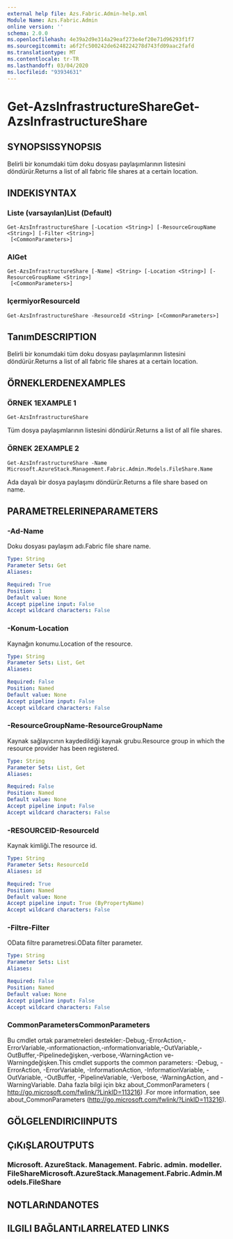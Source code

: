```yaml
---
external help file: Azs.Fabric.Admin-help.xml
Module Name: Azs.Fabric.Admin
online version: ''
schema: 2.0.0
ms.openlocfilehash: 4e39a2d9e314a29eaf273e4ef20e71d96293f1f7
ms.sourcegitcommit: a6f2fc500242de6248224278d743fd09aac2fafd
ms.translationtype: MT
ms.contentlocale: tr-TR
ms.lasthandoff: 03/04/2020
ms.locfileid: "93934631"
---
```

# <span data-ttu-id="1ed27-101">Get-AzsInfrastructureShare</span><span class="sxs-lookup"><span data-stu-id="1ed27-101">Get-AzsInfrastructureShare</span></span>

## <span data-ttu-id="1ed27-102">SYNOPSIS</span><span class="sxs-lookup"><span data-stu-id="1ed27-102">SYNOPSIS</span></span>
<span data-ttu-id="1ed27-103">Belirli bir konumdaki tüm doku dosyası paylaşımlarının listesini döndürür.</span><span class="sxs-lookup"><span data-stu-id="1ed27-103">Returns a list of all fabric file shares at a certain location.</span></span>

## <span data-ttu-id="1ed27-104">INDEKI</span><span class="sxs-lookup"><span data-stu-id="1ed27-104">SYNTAX</span></span>

### <span data-ttu-id="1ed27-105">Liste (varsayılan)</span><span class="sxs-lookup"><span data-stu-id="1ed27-105">List (Default)</span></span>
```
Get-AzsInfrastructureShare [-Location <String>] [-ResourceGroupName <String>] [-Filter <String>]
 [<CommonParameters>]
```

### <span data-ttu-id="1ed27-106">Al</span><span class="sxs-lookup"><span data-stu-id="1ed27-106">Get</span></span>
```
Get-AzsInfrastructureShare [-Name] <String> [-Location <String>] [-ResourceGroupName <String>]
 [<CommonParameters>]
```

### <span data-ttu-id="1ed27-107">Içermiyor</span><span class="sxs-lookup"><span data-stu-id="1ed27-107">ResourceId</span></span>
```
Get-AzsInfrastructureShare -ResourceId <String> [<CommonParameters>]
```

## <span data-ttu-id="1ed27-108">Tanım</span><span class="sxs-lookup"><span data-stu-id="1ed27-108">DESCRIPTION</span></span>
<span data-ttu-id="1ed27-109">Belirli bir konumdaki tüm doku dosyası paylaşımlarının listesini döndürür.</span><span class="sxs-lookup"><span data-stu-id="1ed27-109">Returns a list of all fabric file shares at a certain location.</span></span>

## <span data-ttu-id="1ed27-110">ÖRNEKLERDEN</span><span class="sxs-lookup"><span data-stu-id="1ed27-110">EXAMPLES</span></span>

### <span data-ttu-id="1ed27-111">ÖRNEK 1</span><span class="sxs-lookup"><span data-stu-id="1ed27-111">EXAMPLE 1</span></span>
```
Get-AzsInfrastructureShare
```

<span data-ttu-id="1ed27-112">Tüm dosya paylaşımlarının listesini döndürür.</span><span class="sxs-lookup"><span data-stu-id="1ed27-112">Returns a list of all file shares.</span></span>

### <span data-ttu-id="1ed27-113">ÖRNEK 2</span><span class="sxs-lookup"><span data-stu-id="1ed27-113">EXAMPLE 2</span></span>
```
Get-AzsInfrastructureShare -Name Microsoft.AzureStack.Management.Fabric.Admin.Models.FileShare.Name
```

<span data-ttu-id="1ed27-114">Ada dayalı bir dosya paylaşımı döndürür.</span><span class="sxs-lookup"><span data-stu-id="1ed27-114">Returns a file share based on name.</span></span>

## <span data-ttu-id="1ed27-115">PARAMETRELERINE</span><span class="sxs-lookup"><span data-stu-id="1ed27-115">PARAMETERS</span></span>

### <span data-ttu-id="1ed27-116">-Ad</span><span class="sxs-lookup"><span data-stu-id="1ed27-116">-Name</span></span>
<span data-ttu-id="1ed27-117">Doku dosyası paylaşım adı.</span><span class="sxs-lookup"><span data-stu-id="1ed27-117">Fabric file share name.</span></span>

```yaml
Type: String
Parameter Sets: Get
Aliases:

Required: True
Position: 1
Default value: None
Accept pipeline input: False
Accept wildcard characters: False
```

### <span data-ttu-id="1ed27-118">-Konum</span><span class="sxs-lookup"><span data-stu-id="1ed27-118">-Location</span></span>
<span data-ttu-id="1ed27-119">Kaynağın konumu.</span><span class="sxs-lookup"><span data-stu-id="1ed27-119">Location of the resource.</span></span>

```yaml
Type: String
Parameter Sets: List, Get
Aliases:

Required: False
Position: Named
Default value: None
Accept pipeline input: False
Accept wildcard characters: False
```

### <span data-ttu-id="1ed27-120">-ResourceGroupName</span><span class="sxs-lookup"><span data-stu-id="1ed27-120">-ResourceGroupName</span></span>
<span data-ttu-id="1ed27-121">Kaynak sağlayıcının kaydedildiği kaynak grubu.</span><span class="sxs-lookup"><span data-stu-id="1ed27-121">Resource group in which the resource provider has been registered.</span></span>

```yaml
Type: String
Parameter Sets: List, Get
Aliases:

Required: False
Position: Named
Default value: None
Accept pipeline input: False
Accept wildcard characters: False
```

### <span data-ttu-id="1ed27-122">-RESOURCEID</span><span class="sxs-lookup"><span data-stu-id="1ed27-122">-ResourceId</span></span>
<span data-ttu-id="1ed27-123">Kaynak kimliği.</span><span class="sxs-lookup"><span data-stu-id="1ed27-123">The resource id.</span></span>

```yaml
Type: String
Parameter Sets: ResourceId
Aliases: id

Required: True
Position: Named
Default value: None
Accept pipeline input: True (ByPropertyName)
Accept wildcard characters: False
```

### <span data-ttu-id="1ed27-124">-Filtre</span><span class="sxs-lookup"><span data-stu-id="1ed27-124">-Filter</span></span>
<span data-ttu-id="1ed27-125">OData filtre parametresi.</span><span class="sxs-lookup"><span data-stu-id="1ed27-125">OData filter parameter.</span></span>

```yaml
Type: String
Parameter Sets: List
Aliases:

Required: False
Position: Named
Default value: None
Accept pipeline input: False
Accept wildcard characters: False
```

### <span data-ttu-id="1ed27-126">CommonParameters</span><span class="sxs-lookup"><span data-stu-id="1ed27-126">CommonParameters</span></span>
<span data-ttu-id="1ed27-127">Bu cmdlet ortak parametreleri destekler:-Debug,-ErrorAction,-ErrorVariable,-ınformationaction,-ınformationvariable,-OutVariable,-OutBuffer,-Pipelinedeğişken,-verbose,-WarningAction ve-Warningdeğişken.</span><span class="sxs-lookup"><span data-stu-id="1ed27-127">This cmdlet supports the common parameters: -Debug, -ErrorAction, -ErrorVariable, -InformationAction, -InformationVariable, -OutVariable, -OutBuffer, -PipelineVariable, -Verbose, -WarningAction, and -WarningVariable.</span></span> <span data-ttu-id="1ed27-128">Daha fazla bilgi için bkz about_CommonParameters ( http://go.microsoft.com/fwlink/?LinkID=113216) .</span><span class="sxs-lookup"><span data-stu-id="1ed27-128">For more information, see about_CommonParameters (http://go.microsoft.com/fwlink/?LinkID=113216).</span></span>

## <span data-ttu-id="1ed27-129">GÖLGELENDIRICI</span><span class="sxs-lookup"><span data-stu-id="1ed27-129">INPUTS</span></span>

## <span data-ttu-id="1ed27-130">ÇıKıŞLAR</span><span class="sxs-lookup"><span data-stu-id="1ed27-130">OUTPUTS</span></span>

### <span data-ttu-id="1ed27-131">Microsoft. AzureStack. Management. Fabric. admin. modeller. FileShare</span><span class="sxs-lookup"><span data-stu-id="1ed27-131">Microsoft.AzureStack.Management.Fabric.Admin.Models.FileShare</span></span>

## <span data-ttu-id="1ed27-132">NOTLARıNDA</span><span class="sxs-lookup"><span data-stu-id="1ed27-132">NOTES</span></span>

## <span data-ttu-id="1ed27-133">ILGILI BAĞLANTıLAR</span><span class="sxs-lookup"><span data-stu-id="1ed27-133">RELATED LINKS</span></span>
